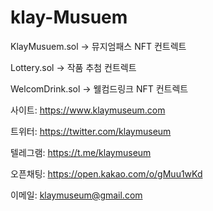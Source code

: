 # klay-Musuem

KlayMusuem.sol -> 뮤지엄패스 NFT 컨트렉트

Lottery.sol  -> 작품 추첨 컨트렉트

WelcomDrink.sol -> 웰컴드링크 NFT 컨트렉트


사이트: https://www.klaymuseum.com

트위터: https://twitter.com/klaymuseum

텔레그램: https://t.me/klaymuseum

오픈채팅: https://open.kakao.com/o/gMuu1wKd

이메일: klaymuseum@gmail.com

